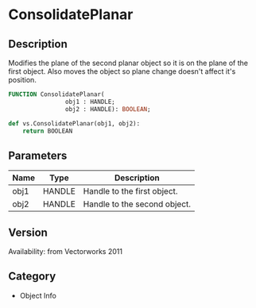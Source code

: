 # ConsolidatePlanar

## Description
Modifies the plane of the second planar object so it is on the plane of the first object. Also moves the object so plane change doesn't affect it's position.

```pascal
FUNCTION ConsolidatePlanar(
				obj1 : HANDLE;
				obj2 : HANDLE): BOOLEAN;
```

```python
def vs.ConsolidatePlanar(obj1, obj2):
    return BOOLEAN
```

## Parameters
|Name|Type|Description|
|---|---|---|
|obj1|HANDLE|Handle to the first object.|
|obj2|HANDLE|Handle to the second object.|

## Version
Availability: from Vectorworks 2011

## Category
* Object Info

